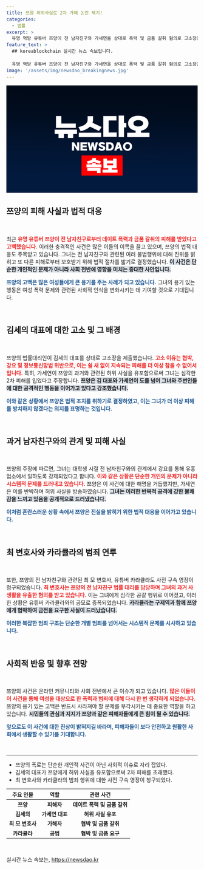 ```yaml
---
title: 쯔양 허위사실로 2차 가해 논란 제기!
categories:
  - 법률
excerpt: >
  유명 먹방 유튜버 쯔양이 전 남자친구와 가세연을 상대로 폭력 및 금품 갈취 혐의로 고소장을 제출했다. 이 사건은 사실과 다른 주장으로 한층 더 큰 논란을 불러일으키고 있다. 진실은 무엇일까?
feature_text: >
  ## koreablockchain 실시간 뉴스 속보입니다.

  유명 먹방 유튜버 쯔양이 전 남자친구와 가세연을 상대로 폭력 및 금품 갈취 혐의로 고소장을 제출했다. 이 사건은 사실과 다른 주장으로 한층 더 큰 논란을 불러일으키고 있다. 진실은 무엇일까?
image: '/assets/img/newsdao_breakingnews.jpg'
---
```


<p><img src="/assets/img/newsdao_breakingnews.jpg" alt="koreablockchain 속보" /></p>

<h2 data-ke-size="size26">쯔양의 피해 사실과 법적 대응</h2>

<p data-ke-size="size16">&nbsp;</p>

<p>최근 <b><span style="color: #ee2323;">유명 유튜버 쯔양이 전 남자친구로부터 데이트 폭력과 금품 갈취의 피해를 받았다고 고백했습니다.</span></b> 이러한 충격적인 사건은 많은 이들의 이목을 끌고 있으며, 쯔양의 법적 대응도 주목받고 있습니다. 그녀는 전 남자친구와 관련된 여러 불법행위에 대해 진위를 밝히고 또 다른 피해로부터 보호받기 위해 법적 절차를 밟기로 결정했습니다. <b><span style="background-color: #21538527;">이 사건은 단순한 개인적인 문제가 아니라 사회 전반에 영향을 미치는 중대한 사안입니다.</span></b> </p>

<p><b><span style="color: #1a5490;">쯔양의 고백은 많은 여성들에게 큰 용기를 주는 사례가 되고 있습니다.</span></b> 그녀의 용기 있는 행동은 여성 폭력 문제와 관련된 사회적 인식을 변화시키는 데 기여할 것으로 기대됩니다. <b></b></p>

<p data-ke-size="size16">&nbsp;</p>

<h2 data-ke-size="size26">김세의 대표에 대한 고소 및 그 배경</h2>

<p data-ke-size="size16">&nbsp;</p>

<p>쯔양의 법률대리인이 김세의 대표를 상대로 고소장을 제출했습니다. <b><span style="color: #ee2323;">고소 이유는 협박, 강요 및 정보통신망법 위반으로, 이는 쉴 새 없이 지속되는 피해를 더 이상 참을 수 없어서입니다.</span></b> 특히, 가세연이 쯔양의 과거와 관련된 허위 사실을 유포함으로써 그녀는 심각한 2차 피해를 입었다고 주장합니다. <b><span style="background-color: #21538527;">쯔양은 김 대표와 가세연이 도를 넘어 그녀와 주변인들에 대한 공격적인 행동을 이어가고 있다고 강조했습니다.</span></b> </p>

<p><b><span style="color: #1a5490;">이와 같은 상황에서 쯔양은 법적 조치를 취하기로 결정하였고, 이는 그녀가 더 이상 피해를 방치하지 않겠다는 의지를 표명하는 것입니다.</span></b> </p>

<p data-ke-size="size16">&nbsp;</p>

<h2 data-ke-size="size26">과거 남자친구와의 관계 및 피해 사실</h2>

<p data-ke-size="size16">&nbsp;</p>

<p>쯔양의 주장에 따르면, 그녀는 대학생 시절 전 남자친구와의 관계에서 강요를 통해 유흥업소에서 일하도록 강제되었다고 합니다. <b><span style="color: #ee2323;">이와 같은 상황은 단순한 개인의 문제가 아니라 시스템적 문제를 드러내고 있습니다.</span></b> 쯔양은 이 사건에 대한 해명을 거듭했지만, 가세연은 이를 반박하며 허위 사실을 방송하였습니다. <b><span style="background-color: #21538527;">그녀는 이러한 반복적 공격에 강한 불쾌감을 느끼고 있음을 공개적으로 드러냈습니다.</span></b> </p>

<p><b><span style="color: #1a5490;">이처럼 혼란스러운 상황 속에서 쯔양은 진실을 밝히기 위한 법적 대응을 이어가고 있습니다.</span></b></p>

<p data-ke-size="size16">&nbsp;</p>

<h2 data-ke-size="size26">최 변호사와 카라큘라의 범죄 연루</h2>

<p data-ke-size="size16">&nbsp;</p>

<p>또한, 쯔양의 전 남자친구와 관련된 최 모 변호사, 유튜버 카라큘라도 사전 구속 영장이 청구되었습니다. <b><span style="color: #ee2323;">최 변호사는 쯔양의 전 남자친구 법률 대리를 담당하며 그녀의 과거 사생활을 유출한 혐의를 받고 있습니다.</span></b> 이는 그녀에게 심각한 공갈 행위로 이어졌고, 이러한 상황은 유튜버 카라큘라와의 공모로 증폭되었습니다. <b><span style="background-color: #21538527;">카라큘라는 구제역과 함께 쯔양에게 협박하여 금전을 요구한 사실이 드러났습니다.</span></b> </p>

<p><b><span style="color: #1a5490;">이러한 복잡한 범죄 구조는 단순한 개별 범죄를 넘어서는 시스템적 문제를 시사하고 있습니다.</span></b></p>

<p data-ke-size="size16">&nbsp;</p>

<h2 data-ke-size="size26">사회적 반응 및 향후 전망</h2>

<p data-ke-size="size16">&nbsp;</p>

<p>쯔양의 사건은 온라인 커뮤니티와 사회 전반에서 큰 이슈가 되고 있습니다. <b><span style="color: #ee2323;">많은 이들이 이 사건을 통해 여성을 대상으로 한 폭력과 범죄에 대해 다시 한 번 생각하게 되었습니다.</span></b> 쯔양의 용기 있는 고백은 반드시 사라져야 할 문제를 부각시키는 데 중요한 역할을 하고 있습니다. <b><span style="background-color: #21538527;">시민들의 관심과 지지가 쯔양과 같은 피해자들에게 큰 힘이 될 수 있습니다.</span></b> </p>

<p><b><span style="color: #1a5490;">앞으로도 이 사건에 대한 진상이 밝혀지길 바라며, 피해자들이 보다 안전하고 원활한 사회에서 생활할 수 있기를 기대합니다.</span></b></p>

<p data-ke-size="size16">&nbsp;</p>

<hr />

<ul>
    <li>쯔양의 폭로는 단순한 개인적 사건이 아닌 사회적 이슈로 자리 잡았다.</li>
    <li>김세의 대표가 쯔양에게 허위 사실을 유포함으로써 2차 피해를 초래했다.</li>
    <li>최 변호사와 카라큘라의 범죄 행위에 대한 사전 구속 영장이 청구되었다.</li>
</ul>

<table style="width: 100%;">
  <thead>
    <tr>
      <th style="text-align: center;">주요 인물</th>
      <th style="text-align: center;">역할</th>
      <th style="text-align: center;">관련 사건</th>
    </tr>
  </thead>
  <tbody>
    <tr>
      <td style="text-align: center; height: 17px;"><b>쯔양</b></td>
      <td style="text-align: center; height: 17px;"><b>피해자</b></td>
      <td style="text-align: center; height: 17px;"><b>데이트 폭력 및 금품 갈취</b></td>
    </tr>
    <tr>
      <td style="text-align: center; height: 17px;"><b>김세의</b></td>
      <td style="text-align: center; height: 17px;"><b>가세연 대표</b></td>
      <td style="text-align: center; height: 17px;"><b>허위 사실 유포</b></td>
    </tr>
    <tr>
      <td style="text-align: center; height: 17px;"><b>최 모 변호사</b></td>
      <td style="text-align: center; height: 17px;"><b>가해자</b></td>
      <td style="text-align: center; height: 17px;"><b>협박 및 금품 갈취</b></td>
    </tr>
    <tr>
      <td style="text-align: center; height: 17px;"><b>카라큘라</b></td>
      <td style="text-align: center; height: 17px;"><b>공범</b></td>
      <td style="text-align: center; height: 17px;"><b>협박 및 금품 요구</b></td>
    </tr>
  </tbody>
</table>

<p data-ke-size="size16">&nbsp;</p>
실시간 뉴스 속보는, <a href="https://newsdao.kr" rel="dofollow">https://newsdao.kr</a>


